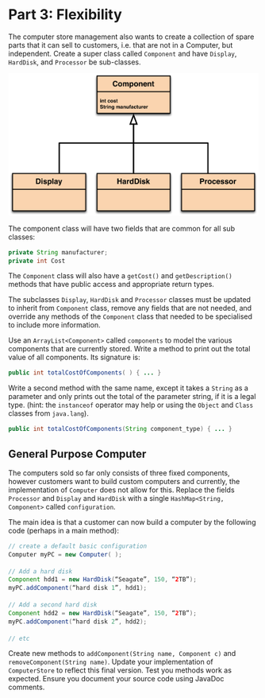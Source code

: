 # Part 3: Flexibility

The computer store management also wants to create a collection of spare parts that it can sell to customers, i.e. that are not in a Computer, but independent.  Create a super class called `Component` and have `Display`, `HardDisk`, and `Processor` be sub-classes.

<img src="component-class-diagram.png" width="512">

The component class will have two fields that are common for all sub classes:

```java
private String manufacturer;
private int Cost
```

The `Component` class will also have a `getCost()` and `getDescription()` methods that have public access and appropriate return types.

The subclasses `Display`, `HardDisk` and `Processor` classes must be updated to inherit from `Component` class, remove any fields that are not needed, and override any methods of the `Component` class that needed to be specialised to include more information.

Use an `ArrayList<Component>` called `components` to model the various components that are currently stored. Write a method to print out the total value of all components.  Its signature is:

```java
public int totalCostOfComponents( ) { ... }
```

Write a second method with the same name, except it takes a `String` as a parameter and only prints out the total of the parameter string, if it is a legal type.  (hint: the `instanceof` operator may help or using the `Object` and `Class` classes from `java.lang`).

```java
public int totalCostOfComponents(String component_type) { ... }
```

## General Purpose Computer

The computers sold so far only consists of three fixed components, however customers want to build custom computers and currently, the implementation of `Computer` does not allow for this. Replace the fields `Processor` and `Display` and `HardDisk` with a single `HashMap<String, Component>` called `configuration`.

The main idea is that a customer can now build a computer by the following code (perhaps in a main method):

```java
// create a default basic configuration
Computer myPC = new Computer( );

// Add a hard disk
Component hdd1 = new HardDisk(“Seagate”, 150, “2TB”);
myPC.addComponent(“hard disk 1”, hdd1);

// Add a second hard disk
Component hdd2 = new HardDisk(“Seagate”, 150, “2TB”);
myPC.addComponent(“hard disk 2”, hdd2);

// etc
```

Create new methods to `addComponent(String name, Component c)` and `removeComponent(String name)`. Update your implementation of `ComputerStore` to reflect this final version. Test you methods work as expected.  Ensure you document your source code using JavaDoc comments.
